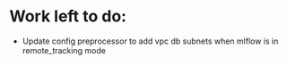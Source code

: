 # Work left to do:

- Update config preprocessor to add vpc db subnets when mlflow is in remote_tracking mode
